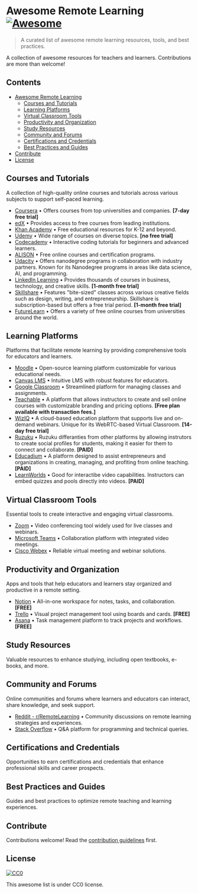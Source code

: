 # Awesome Remote Learning [![Awesome](https://awesome.re/badge.svg)](https://awesome.re)

> A curated list of awesome remote learning resources, tools, and best practices.

A collection of awesome resources for teachers and learners. Contributions are more than welcome!


## Contents

- [Awesome Remote Learning](#)
  - [Courses and Tutorials](#courses-and-tutorials)
  - [Learning Platforms](#learning-platforms)
  - [Virtual Classroom Tools](#virtual-classroom-tools)
  - [Productivity and Organization](#productivity-and-organization)
  - [Study Resources](#study-resources)
  - [Community and Forums](#community-and-forums)
  - [Certifications and Credentials](#certifications-and-credentials)
  - [Best Practices and Guides](#best-practices-and-guides)
- [Contribute](#contribute)
- [License](#license)


## Courses and Tutorials

A collection of high-quality online courses and tutorials across various subjects to support self-paced learning.

- [Coursera](https://www.coursera.org/) • Offers courses from top universities and companies. **[7-day free trial]**
- [edX](https://www.edx.org/) • Provides access to free courses from leading institutions.
- [Khan Academy](https://www.khanacademy.org/) • Free educational resources for K-12 and beyond.
- [Udemy](https://www.udemy.com/) • Wide range of courses on diverse topics. **[no free trial]**
- [Codecademy](https://www.codecademy.com/) • Interactive coding tutorials for beginners and advanced learners.
- [ALISON](https://alison.com/) • Free online courses and certification programs.
- [Udacity](https://www.udacity.com/) • Offers nanodegree programs in collaboration with industry partners. Known for its Nanodegree programs in areas like data science, AI, and programming.
- [LinkedIn Learning](https://www.linkedin.com/learning/) • Provides thousands of courses in business, technology, and creative skills. **[1-month free trial]**
- [Skillshare](https://www.skillshare.com/) • Features "bite-sized" classes across various creative fields such as design, writing, and entrepreneurship. Skillshare is subscription-based but offers a free trial period. **[1-month free trial]**
- [FutureLearn](https://www.futurelearn.com/) • Offers a variety of free online courses from universities around the world.

## Learning Platforms

Platforms that facilitate remote learning by providing comprehensive tools for educators and learners.

- [Moodle](https://moodle.org/) • Open-source learning platform customizable for various educational needs.
- [Canvas LMS](https://www.instructure.com/canvas/) • Intuitive LMS with robust features for educators.
- [Google Classroom](https://edu.google.com/products/classroom/) • Streamlined platform for managing classes and assignments.
- [Teachable](https://teachable.com/) • A platform that allows instructors to create and sell online courses with customizable branding and pricing options. **[Free plan available with transaction fees.]**
- [WizIQ](https://www.wiziq.com/) • A cloud-based education platform that supports live and on-demand webinars. Unique for its WebRTC-based Virtual Classroom. **[14-day free trial]**
- [Ruzuku](https://www.ruzuku.com/) • Ruzuku differanties from other platforms by allowing instrutors to create social profiles for students, making it easier for them to connect and collaborate. **[PAID]**
- [Educadium](https://www.educadium.com/) • A platform designed to assist entrepreneurs and organizations in creating, managing, and profiting from online teaching. **[PAID]**
- [LearnWorlds](https://www.learnworlds.com/) • Good for interactibe video capabilities. Instructors can embed quizzes and pools directly into videos. **[PAID]**

## Virtual Classroom Tools

Essential tools to create interactive and engaging virtual classrooms.

- [Zoom](https://zoom.us/) • Video conferencing tool widely used for live classes and webinars.
- [Microsoft Teams](https://www.microsoft.com/en/microsoft-teams/group-chat-software) • Collaboration platform with integrated video meetings.
- [Cisco Webex](https://www.webex.com/) • Reliable virtual meeting and webinar solutions.

## Productivity and Organization

Apps and tools that help educators and learners stay organized and productive in a remote setting.

- [Notion](https://www.notion.so/) • All-in-one workspace for notes, tasks, and collaboration. **[FREE]**
- [Trello](https://trello.com/) • Visual project management tool using boards and cards. **[FREE]**
- [Asana](https://asana.com/) • Task management platform to track projects and workflows. **[FREE]**

## Study Resources

Valuable resources to enhance studying, including open textbooks, e-books, and more.


## Community and Forums

Online communities and forums where learners and educators can interact, share knowledge, and seek support.

- [Reddit - r/RemoteLearning](https://www.reddit.com/r/RemoteLearning/) • Community discussions on remote learning strategies and experiences.
- [Stack Overflow](https://stackoverflow.com/) • Q&A platform for programming and technical queries.

## Certifications and Credentials

Opportunities to earn certifications and credentials that enhance professional skills and career prospects.


## Best Practices and Guides

Guides and best practices to optimize remote teaching and learning experiences.


## Contribute

Contributions welcome! Read the [contribution guidelines](contributing.md) first.

## License

[![CC0](https://licensebuttons.net/p/zero/1.0/88x31.png)](https://creativecommons.org/publicdomain/zero/1.0/)

This awesome list is under CC0 license.
